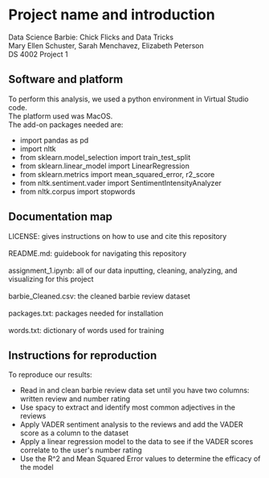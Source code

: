# Project name and introduction
Data Science Barbie: Chick Flicks and Data Tricks<br>
Mary Ellen Schuster, Sarah Menchavez, Elizabeth Peterson<br>
DS 4002 Project 1<br>

## Software and platform
To perform this analysis, we used a python environment in Virtual Studio code.<br>
The platform used was MacOS.<br>
The add-on packages needed are: 
- import pandas as pd
- import nltk
- from sklearn.model_selection import train_test_split
- from sklearn.linear_model import LinearRegression
- from sklearn.metrics import mean_squared_error, r2_score
- from nltk.sentiment.vader import SentimentIntensityAnalyzer
- from nltk.corpus import stopwords<br>
## Documentation map
LICENSE: gives instructions on how to use and cite this repository<br>
<br>
README.md: guidebook for navigating this repository<br>
<br>
assignment_1.ipynb: all of our data inputting, cleaning, analyzing, and visualizing for this project<br>
<br>
barbie_Cleaned.csv: the cleaned barbie review dataset<br>
<br>
packages.txt: packages needed for installation<br>
<br>
words.txt: dictionary of words used for training <br>

## Instructions for reproduction
To reproduce our results: <br>
- Read in and clean barbie review data set until you have two columns: written review and number rating<br>
- Use spacy to extract and identify most common adjectives in the reviews<br>
- Apply VADER sentiment analysis to the reviews and add the VADER score as a column to the dataset<br>
- Apply a linear regression model to the data to see if the VADER scores correlate to the user's number rating<br>
- Use the R^2 and Mean Squared Error values to determine the efficacy of the model <br>
